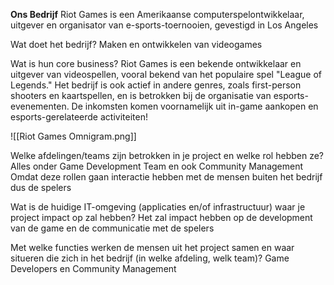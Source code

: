 
**Ons Bedrijf**
	Riot Games is een Amerikaanse computerspelontwikkelaar, uitgever en organisator van e-sports-toernooien, gevestigd in Los Angeles

Wat doet het bedrijf? 
	Maken en ontwikkelen van videogames

Wat is hun core business?
	Riot Games is een bekende ontwikkelaar en uitgever van videospellen, vooral bekend van het populaire spel "League of Legends." Het bedrijf is ook actief in andere genres, zoals first-person shooters en kaartspellen, en is betrokken bij de organisatie van esports-evenementen. De inkomsten komen voornamelijk uit in-game aankopen en esports-gerelateerde activiteiten!
	

![[Riot Games Omnigram.png]]

Welke afdelingen/teams zijn betrokken in je project en welke rol hebben ze?
	Alles onder Game Development Team en ook Community Management
		Omdat deze rollen gaan interactie hebben met de mensen buiten het bedrijf dus de spelers

Wat is de huidige IT-omgeving (applicaties en/of infrastructuur) waar je project impact op zal hebben?
	Het zal impact hebben op de development van de game 
		en de communicatie met de spelers

Met welke functies werken de mensen uit het project samen en waar situeren die zich in het bedrijf (in welke afdeling, welk team)?
	Game Developers en  Community Management